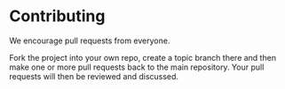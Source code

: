 # Contributing

We encourage pull requests from everyone.

Fork the project into your own repo, create a topic branch there and then make one or more pull requests back to the main repository. Your pull requests will then be reviewed and discussed.
